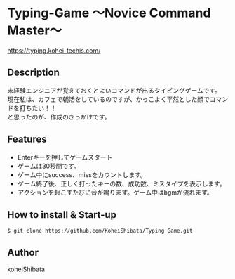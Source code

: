 # Typing-Game 〜Novice Command Master〜
https://typing.kohei-techis.com/

## Description
未経験エンジニアが覚えておくとよいコマンドが出るタイピングゲームです。<br>
現在私は、カフェで朝活をしているのですが、かっこよく平然とした顔でコマンドを打ちたい！！<br>
と思ったのが、作成のきっかけです。<br>

## Features
- Enterキーを押してゲームスタート
- ゲームは30秒間です。
- ゲーム中にsuccess、missをカウントします。
- ゲーム終了後、正しく打ったキーの数、成功数、ミスタイプを表示します。
- アクションを起こすたびに音が鳴ります。ゲーム中はbgmが流れます。


## How to install & Start-up
```
$ git clone https://github.com/KoheiShibata/Typing-Game.git
```

## Author
koheiShibata
